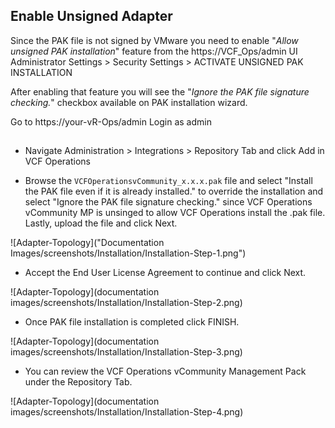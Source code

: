 
## Enable Unsigned Adapter
Since the PAK file is not signed by VMware you need to enable "*Allow unsigned PAK installation*" feature from the https://VCF_Ops/admin UI Administrator Settings > Security Settings > ACTIVATE UNSIGNED PAK INSTALLATION

After enabling that feature you will see the "*Ignore the PAK file signature checking.*" checkbox available on PAK installation wizard.

Go to https://your-vR-Ops/admin
Login as admin


##
*  Navigate Administration > Integrations > Repository Tab and click Add in VCF Operations 

* Browse the `VCFOperationsvCommunity_x.x.x.pak` file and select "Install the PAK file even if it is already installed." to override the installation and select "Ignore the PAK file signature checking." since VCF Operations vCommunity MP is unsinged to allow VCF Operations install the .pak file. Lastly, upload the file and click Next.

![Adapter-Topology]("Documentation Images/screenshots/Installation/Installation-Step-1.png")

* Accept the End User License Agreement to continue and click Next.

![Adapter-Topology](documentation images/screenshots/Installation/Installation-Step-2.png)

* Once PAK file installation is completed click FINISH.

![Adapter-Topology](documentation images/screenshots/Installation/Installation-Step-3.png)

* You can review the VCF Operations vCommunity Management Pack under the Repository Tab.

![Adapter-Topology](documentation images/screenshots/Installation/Installation-Step-4.png)

